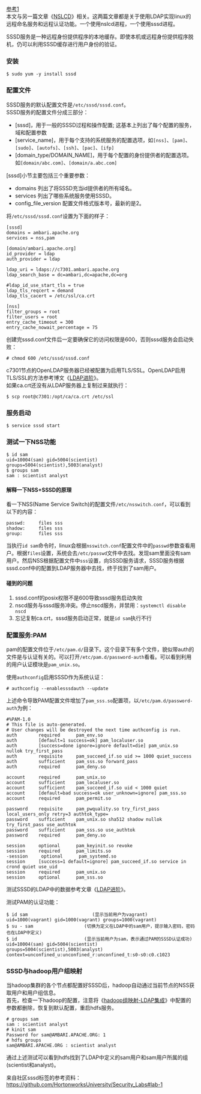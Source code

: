 [参考1](https://access.redhat.com/documentation/en-US/Red_Hat_Enterprise_Linux/6/html/Deployment_Guide/SSSD-Introduction.html)  
本文与另一篇文章《[NSLCD](https://github.com/wbwangk/wbwangk.github.io/wiki/NSLCD)》相关。这两篇文章都是关于使用LDAP实现linux的远程命名服务和远程认证功能。一个使用nslcd进程，一个使用sssd进程。  

SSSD服务是一种远程身份提供程序的本地缓存。即使本机或远程身份提供程序脱机，仍可以利用SSSD缓存进行用户身份的验证。  
### 安装
```
$ sudo yum -y install sssd
```
### 配置文件
SSSD服务的默认配置文件是`/etc/sssd/sssd.conf`。  
SSSD服务的配置文件分成三部分：  
- [sssd]，用于一般的SSSD过程和操作配置; 这基本上列出了每个配置的服务，域和配置参数  
- [service_name]，用于每个支持的系统服务的配置选项，如`[nss]`、`[pam]`、`[sudo]`、`[autofs]`、`[ssh]`、`[pac]`、`[ifp]`  
- [domain_type/DOMAIN_NAME]，用于每个配置的身份提供者的配置选项。如`[domain/abc.com]`、`[domain/a.abc.com]`  

[sssd]小节主要包括三个重要参数：  
- domains 列出了将SSSD充当id提供者的所有域名。    
- services 列出了哪些系统服务使用SSSD。  
- config_file_version 配置文件格式版本号，最新的是2。  

将`/etc/sssd/sssd.conf`设置为下面的样子：
```
[sssd]
domains = ambari.apache.org
services = nss,pam

[domain/ambari.apache.org]
id_provider = ldap
auth_provider = ldap

ldap_uri = ldaps://c7301.ambari.apache.org
ldap_search_base = dc=ambari,dc=apache,dc=org

#ldap_id_use_start_tls = true
ldap_tls_reqcert = demand
ldap_tls_cacert = /etc/ssl/ca.crt

[nss]
filter_groups = root
filter_users = root
entry_cache_timeout = 300
entry_cache_nowait_percentage = 75
```
创建完sssd.conf文件后一定要确保它的访问权限是600，否则sssd服务会启动失败：  
```
# chmod 600 /etc/sssd/sssd.conf
```

c7301节点的OpenLDAP服务器已经被配置为启用TLS/SSL。OpenLDAP启用TLS/SSL的方法参考博文《[LDAP进阶](https://imaidata.github.io/blog/ldap2/)》。  
如果ca.crt还没有从LDAP服务器上复制过来就执行：
```
$ scp root@c7301:/opt/ca/ca.crt /etc/ssl
```
### 服务启动
```
$ service sssd start
```
### 测试一下NSS功能
```
$ id sam
uid=10004(sam) gid=5004(scientist) groups=5004(scientist),5003(analyst)
$ groups sam
sam : scientist analyst
```
#### 解释一下NSS+SSSD的原理
看一下NSS(Name Service Switch)的配置文件`/etc/nsswitch.conf`，可以看到以下的内容：
```
passwd:     files sss
shadow:     files sss
group:      files sss
```   
当执行`id sam`命令时，linux会根据`nsswitch.conf`配置文件中的`passwd`参数查看用户。根据`files`设置，系统会去`/etc/passwd`文件中去找。发现sam里面没有sam用户。然后NSS根据配置文件中`sss`设置，向SSSD服务请求，SSSD服务根据sssd.conf中的配置到LDAP服务器中去找，终于找到了sam用户。  

#### 碰到的问题
1. sssd.conf的posix权限不是600导致sssd服务启动失败  
2. nscd服务与sssd服务冲突。停止nscd服务，并禁用：`systemctl disable nscd`  
3. 忘记复制ca.crt，sssd服务启动正常，就是`id sam`执行不行

### 配置服务:PAM
pam的配置文件位于`/etc/pam.d/`目录下。这个目录下有多个文件，貌似带auth的文件是与认证有关的。可以打开`/etc/pam.d/password-auth`看看。可以看到利用的用户认证模块是`pam_unix.so`。

使用`authconfig`启用SSSD作为系统认证：
```
# authconfig --enablesssdauth --update
```
上述命令导致PAM配置文件增加了`pam_sss.so`配置项，以`/etc/pam.d/password-auth`为例：
```
#%PAM-1.0
# This file is auto-generated.
# User changes will be destroyed the next time authconfig is run.
auth        required      pam_env.so
auth        [default=1 success=ok] pam_localuser.so
auth        [success=done ignore=ignore default=die] pam_unix.so nullok try_first_pass
auth        requisite     pam_succeed_if.so uid >= 1000 quiet_success
auth        sufficient    pam_sss.so forward_pass
auth        required      pam_deny.so

account     required      pam_unix.so
account     sufficient    pam_localuser.so
account     sufficient    pam_succeed_if.so uid < 1000 quiet
account     [default=bad success=ok user_unknown=ignore] pam_sss.so
account     required      pam_permit.so

password    requisite     pam_pwquality.so try_first_pass local_users_only retry=3 authtok_type=
password    sufficient    pam_unix.so sha512 shadow nullok try_first_pass use_authtok
password    sufficient    pam_sss.so use_authtok
password    required      pam_deny.so

session     optional      pam_keyinit.so revoke
session     required      pam_limits.so
-session     optional      pam_systemd.so
session     [success=1 default=ignore] pam_succeed_if.so service in crond quiet use_uid
session     required      pam_unix.so
session     optional      pam_sss.so
```
测试SSSD的LDAP中的数据参考文章《[LDAP进阶](https://imaidata.github.io/blog/ldap2/)》。  

测试PAM的认证功能：
```
$ id sam                        (显示当前用户为vagrant)
uid=1000(vagrant) gid=1000(vagrant) groups=1000(vagrant)
$ su - sam                   (切换为定义在LDAP中的sam用户，提示输入密码，密码也在LDAP中定义)
$ id                         (显示当前用户为sam，表示通过PAM的SSSD认证成功)
uid=10004(sam) gid=5004(scientist) groups=5004(scientist),5003(analyst) context=unconfined_u:unconfined_r:unconfined_t:s0-s0:c0.c1023
```
### SSSD与hadoop用户组映射
当hadoop集群的各个节点都配置好SSSD后，hadoop自动通过当前节点的NSS获取用户和用户组信息。  
首先，检查一下hadoop的配置，注意将《[hadoop组映射-LDAP集成](https://imaidata.github.io/blog/2017/09/01/hadoop%E7%BB%84%E6%98%A0%E5%B0%84-LDAP%E9%9B%86%E6%88%90/)》中配置的参数都删除，恢复到默认配置，重启hdfs服务。  
```
# groups sam
sam : scientist analyst
# kinit sam
Password for sam@AMBARI.APACHE.ORG: 1
# hdfs groups
sam@AMBARI.APACHE.ORG : scientist analyst
```
通过上述测试可以看到hdfs找到了LDAP中定义的sam用户和sam用户所属的组(scientist和analyst)。  

来自社区sssd标签的参考资料：  
https://github.com/HortonworksUniversity/Security_Labs#lab-1

